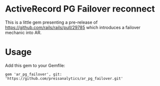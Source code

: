 # ActiveRecord PG Failover reconnect

This is a little gem presenting a pre-release of
https://github.com/rails/rails/pull/29785
which introduces a failover mechanic into AR.

# Usage

Add this gem to your Gemfile:
```
gem 'ar_pg_failover', git: 'https://github.com/preisanalytics/ar_pg_failover.git'
```
